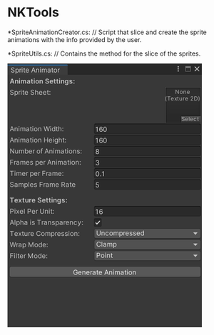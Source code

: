 # NKTools

*SpriteAnimationCreator.cs: //
  Script that slice and create the sprite animations with the info provided by the user.
  
*SpriteUtils.cs: //
  Contains the method for the slice of the sprites.

![Sprite Animator](/Images/SpriteAnimator.png)
